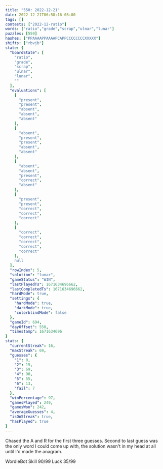 ```yaml
---
title: "550: 2022-12-21"
date: 2022-12-21T06:58:16-08:00
tags: []
contests: ["2022-12-ratio"]
words: ["ratio","grade","scrap","ulnar","lunar"]
puzzles: [550]
hashes: ["PPAAAAPPAAAAPCAPPCCCCCCCCXXXXX"]
shifts: ["rbvjb"]
state: {
  "boardState": [
    "ratio",
    "grade",
    "scrap",
    "ulnar",
    "lunar",
    ""
  ],
  "evaluations": [
    [
      "present",
      "present",
      "absent",
      "absent",
      "absent"
    ],
    [
      "absent",
      "present",
      "present",
      "absent",
      "absent"
    ],
    [
      "absent",
      "absent",
      "present",
      "correct",
      "absent"
    ],
    [
      "present",
      "present",
      "correct",
      "correct",
      "correct"
    ],
    [
      "correct",
      "correct",
      "correct",
      "correct",
      "correct"
    ],
    null
  ],
  "rowIndex": 5,
  "solution": "lunar",
  "gameStatus": "WIN",
  "lastPlayedTs": 1671634696662,
  "lastCompletedTs": 1671634696662,
  "hardMode": true,
  "settings": {
    "hardMode": true,
    "darkMode": true,
    "colorblindMode": false
  },
  "gameId": 694,
  "dayOffset": 550,
  "timestamp": 1671634696
}
stats: {
  "currentStreak": 16,
  "maxStreak": 69,
  "guesses": {
    "1": 0,
    "2": 15,
    "3": 69,
    "4": 90,
    "5": 55,
    "6": 13,
    "fail": 7
  },
  "winPercentage": 97,
  "gamesPlayed": 249,
  "gamesWon": 242,
  "averageGuesses": 4,
  "isOnStreak": true,
  "hasPlayed": true
}
---
```

<!-- more -->
Chased the A and R for the first three guesses. Second to last guess was the only word I could come up with, the solution wasn't in my head at all until I'd made the anagram. 

WordleBot
Skill 90/99
Luck 35/99
